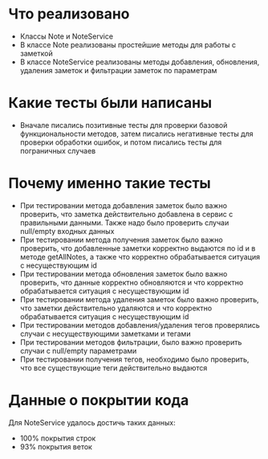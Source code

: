 # Что реализовано

- Классы Note и NoteService
- В классе Note реализованы простейшие методы для работы с заметкой
- В классе NoteService реализованы методы добавления, обновления, удаления заметок и фильтрации заметок по параметрам

# Какие тесты были написаны

- Вначале писались позитивные тесты для проверки базовой функциональности методов, затем писались негативные тесты для проверки обработки ошибок, и потом писались тесты для пограничных случаев

# Почему именно такие тесты

- При тестировании метода добавления заметок было важно проверить, что заметка действительно добавлена в сервис с правильными данными. Также надо было проверить случаи null/empty входных данных
- При тестировании метода получения заметок было важно проверить, что добавленные заметки корректно выдаются по id и в методе getAllNotes, а также что корректно обрабатывается ситуация с несуществующим id
- При тестировании метода обновления заметок было важно проверить, что данные корректно обновляются и что корректно обрабатывается ситуация с несуществующим id
- При тестировании метода удаления заметок было важно проверить, что заметки действительно удаляются и что корректно обрабатывается ситуация с несуществующим id
- При тестировании методов добавления/удаления тегов проверялись случаи с несуществующими заметками и тегами
- При тестировании методов фильтрации, было важно проверить случаи с null/empty параметрами
- При тестировании получения тегов, необходимо было проверить, что все существующие теги действительно выдаются

# Данные о покрытии кода

Для NoteService удалось достичь таких данных:
- 100% покрытия строк
- 93% покрытия веток